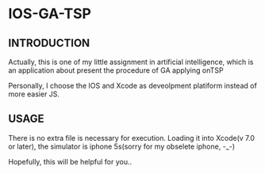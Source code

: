 # IOS-GA-TSP
INTRODUCTION
------------
Actually, this is one of my little assignment in artificial intelligence, which is an application about present the procedure of GA applying onTSP 

Personally, I choose the IOS and Xcode as deveolpment platiform instead of more easier JS.


USAGE
------------
There is no extra file is necessary for execution. Loading it into Xcode(v 7.0 or later), the simulator is iphone 5s(sorry for my obselete iphone, -_-)

Hopefully, this will be helpful for you..
